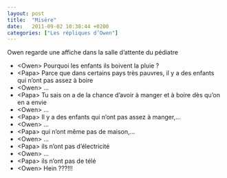```yaml
---
layout: post
title:  "Misère"
date:   2011-09-02 10:38:44 +0200
categories: ["Les répliques d’Owen"]
---
```


Owen regarde une affiche dans la salle d’attente du pédiatre

-   \<Owen\> Pourquoi les enfants ils boivent la pluie ?
-   \<Papa\> Parce que dans certains pays très pauvres, il y a des enfants qui n’ont pas assez à boire
-   \<Owen\> …
-   \<Papa\> Tu sais on a de la chance d’avoir à manger et à boire dès qu’on en a envie
-   \<Owen\> …
-   \<Papa\> Il y a des enfants qui n’ont pas assez à manger,…
-   \<Owen\> …
-   \<Papa\> qui n’ont même pas de maison,…
-   \<Owen\> …
-   \<Papa\> ils n’ont pas d’électricité
-   \<Owen\> …
-   \<Papa\> ils n’ont pas de télé
-   \<Owen\> Hein ???!!!

